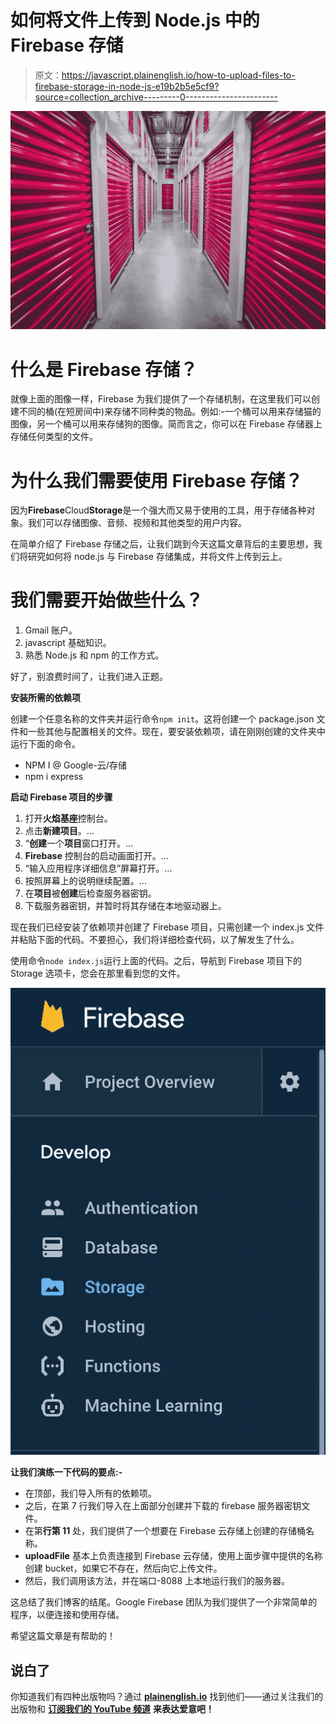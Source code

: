 # 如何将文件上传到 Node.js 中的 Firebase 存储

> 原文：<https://javascript.plainenglish.io/how-to-upload-files-to-firebase-storage-in-node-js-e19b2b5e5cf9?source=collection_archive---------0----------------------->

![](img/e0375aa87d6f7c7877f39e6c24b095a9.png)

# **什么是 Firebase 存储？**

就像上面的图像一样，Firebase 为我们提供了一个存储机制，在这里我们可以创建不同的桶(在短房间中)来存储不同种类的物品。例如:-一个桶可以用来存储猫的图像，另一个桶可以用来存储狗的图像。简而言之，你可以在 Firebase 存储器上存储任何类型的文件。

# 为什么我们需要使用 Firebase 存储？

因为**Firebase**Cloud**Storage**是一个强大而又易于使用的工具，用于存储各种对象。我们可以存储图像、音频、视频和其他类型的用户内容。

在简单介绍了 Firebase 存储之后，让我们跳到今天这篇文章背后的主要思想，我们将研究如何将 node.js 与 Firebase 存储集成，并将文件上传到云上。

# 我们需要开始做些什么？

1.  Gmail 账户。
2.  javascript 基础知识。
3.  熟悉 Node.js 和 npm 的工作方式。

好了，别浪费时间了，让我们进入正题。

**安装所需的依赖项**

创建一个任意名称的文件夹并运行命令`npm init`。这将创建一个 package.json 文件和一些其他与配置相关的文件。现在，要安装依赖项，请在刚刚创建的文件夹中运行下面的命令。

*   NPM I @ Google-云/存储
*   npm i express

**启动 Firebase 项目的步骤**

1.  打开**火焰基座**控制台。
2.  点击**新建项目**。…
3.  “**创建**一个**项目**窗口打开。…
4.  **Firebase** 控制台的启动画面打开。…
5.  “输入应用程序详细信息”屏幕打开。…
6.  按照屏幕上的说明继续配置。…
7.  在**项目**被**创建**后检查服务器密钥。
8.  下载服务器密钥，并暂时将其存储在本地驱动器上。

现在我们已经安装了依赖项并创建了 Firebase 项目，只需创建一个 index.js 文件并粘贴下面的代码。不要担心，我们将详细检查代码，以了解发生了什么。

使用命令`node index.js`运行上面的代码。之后，导航到 Firebase 项目下的 Storage 选项卡，您会在那里看到您的文件。

![](img/7b434c97a6bc68a3a11c4254fb99ae71.png)

**让我们演练一下代码的要点:-**

*   在顶部，我们导入所有的依赖项。
*   之后，在第 7 行我们导入在上面部分创建并下载的 firebase 服务器密钥文件。
*   在第**行第 11** 处，我们提供了一个想要在 Firebase 云存储上创建的存储桶名称。
*   **uploadFile** 基本上负责连接到 Firebase 云存储，使用上面步骤中提供的名称创建 bucket，如果它不存在，然后向它上传文件。
*   然后，我们调用该方法，并在端口-8088 上本地运行我们的服务器。

这总结了我们博客的结尾。Google Firebase 团队为我们提供了一个非常简单的程序，以便连接和使用存储。

希望这篇文章是有帮助的！

## **说白了**

你知道我们有四种出版物吗？通过 [**plainenglish.io**](https://plainenglish.io/) 找到他们——通过关注我们的出版物和 [**订阅我们的 YouTube 频道**](https://www.youtube.com/channel/UCtipWUghju290NWcn8jhyAw) **来表达爱意吧！**